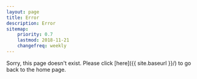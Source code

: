 ```yaml
---
layout: page
title: Error
description: Error
sitemap:
    priority: 0.7
    lastmod: 2018-11-21
    changefreq: weekly
---
```


Sorry, this page doesn't exist. Please click [here]({{ site.baseurl }}/) to go back to the home page.